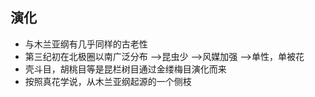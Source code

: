 ## 演化
- 与木兰亚纲有几乎同样的古老性
- 第三纪初在北极圈以南广泛分布 -->昆虫少 -->风媒加强 -->单性，单被花
- 壳斗目，胡桃目等是昆栏树目通过金缕梅目演化而来
- 按照真花学说，从木兰亚纲起源的一个侧枝